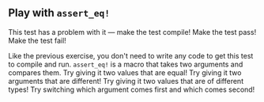 ## Play with `assert_eq!`

This test has a problem with it — make the test compile!
Make the test pass!
Make the test fail!

<div class="hint">
  Like the previous exercise, you don't need to write any code to get this test to compile and run.
  <code>assert_eq!</code> is a macro that takes two arguments and compares them.
  Try giving it two values that are equal!
  Try giving it two arguments that are different!
  Try giving it two values that are of different types!
  Try switching which argument comes first and which comes second!
</div>
